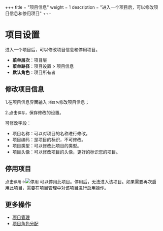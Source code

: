 ﻿+++
title = "项目信息"
weight = 1
description = "进入一个项目后，可以修改项目信息和停用项目"
+++


# 项目设置


进入一个项目后，可以修改项目信息和停用项目。



  - **菜单层次**：项目层
  - **菜单路径**：项目设置 > 项目信息
  - **默认角色**：项目所有者

<h2 id="1">修改项目信息</h2>



1.在项目信息界面输入 `项目名`修改项目信息；

2.点击`保存`，保存修改的设置。

可修改字段：



- 项目名称：可以对项目的名称进行修改。
- 项目编码：是项目的标识，不可修改。
- 项目类型：可以修改此项目的类型。
- 项目头像：可以修改项目的头像，更好的标识您的项目。



<h2 id="2">停用项目</h2>



点击`停用`→![停用](/docs/user-guide/system-configuration/project/image/stop.png) 可以停用此项目。停用后，无法进入该项目。如果需要再次启用此项目，需要在项目管理中对该项目进行启用操作。

## 更多操作
- [项目管理](../../tenant/project)
- [项目角色分配](../role-assignment)